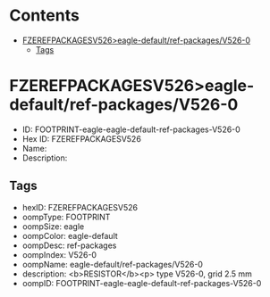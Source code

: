 



Contents
========

* [FZEREFPACKAGESV526>eagle-default/ref-packages/V526-0](#fzerefpackagesv526eagle-defaultref-packagesv526-0)
	* [Tags](#tags)

# FZEREFPACKAGESV526>eagle-default/ref-packages/V526-0

- ID: FOOTPRINT-eagle-eagle-default-ref-packages-V526-0
- Hex ID: FZEREFPACKAGESV526
- Name: 
- Description: 

## Tags

- hexID: FZEREFPACKAGESV526
- oompType: FOOTPRINT
- oompSize: eagle
- oompColor: eagle-default
- oompDesc: ref-packages
- oompIndex: V526-0
- oompName: eagle-default/ref-packages/V526-0
- description: &lt;b&gt;RESISTOR&lt;/b&gt;&lt;p&gt;&#xD;
type V526-0, grid 2.5 mm
- oompID: FOOTPRINT-eagle-eagle-default-ref-packages-V526-0
